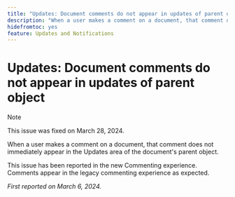 ```yaml
---
title: "Updates: Document comments do not appear in updates of parent object"
description: "When a user makes a comment on a document, that comment does not immediately appear in the Updates area of the document's parent object."
hidefromtoc: yes
feature: Updates and Notifications
---
```


# Updates: Document comments do not appear in updates of parent object

>[!NOTE]
>
>This issue was fixed on March 28, 2024.

<!--WF, WFP-->

When a user makes a comment on a document, that comment does not immediately appear in the Updates area of the document's parent object.

This issue has been reported in the new Commenting experience. Comments appear in the legacy commenting experience as expected.

_First reported on March 6, 2024._
